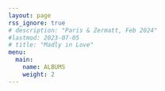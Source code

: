 ```yaml
---
layout: page
rss_ignore: true
# description: "Paris & Zermatt, Feb 2024"
#lastmod: 2023-07-05
# title: "Madly in Love"
menu:
  main:
    name: ALBUMS
    weight: 2
---
```

